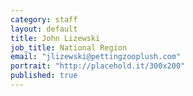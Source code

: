 ```yaml
---
category: staff
layout: default
title: John Lizewski
job_title: National Region
email: "jlizewski@pettingzooplush.com"
portrait: "http://placehold.it/300x200"
published: true
---
```


